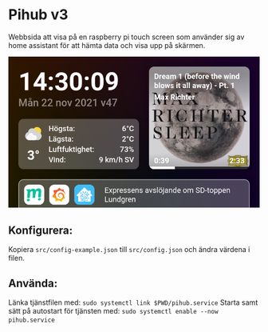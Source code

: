 # Pihub v3

Webbsida att visa på en raspberry pi touch screen som använder sig av home assistant för att hämta data och visa upp på skärmen.

![Screenshot](screenshot.png)

## Konfigurera:

Kopiera `src/config-example.json` till `src/config.json` och ändra värdena i filen.

## Använda:

Länka tjänstfilen med: `sudo systemctl link $PWD/pihub.service`
Starta samt sätt på autostart för tjänsten med: `sudo systemctl enable --now pihub.service`
